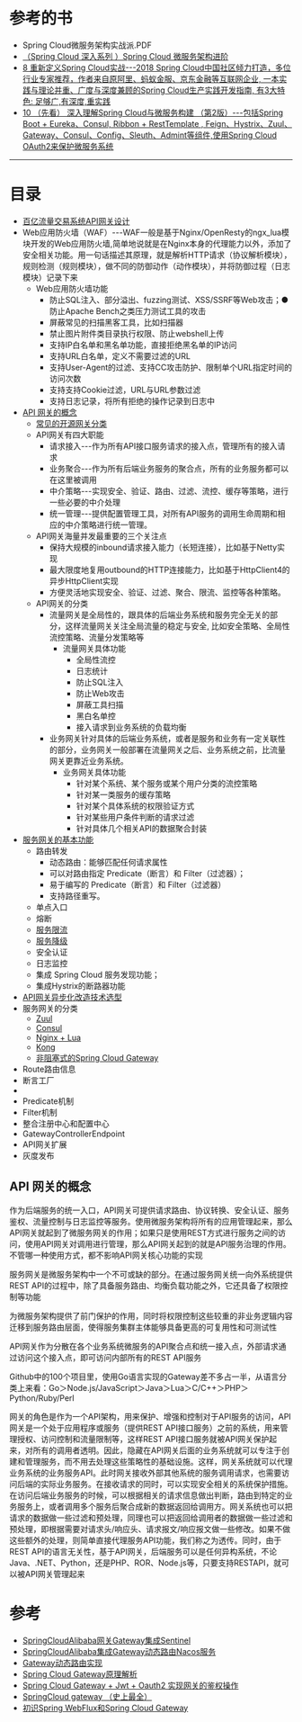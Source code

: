# 参考的书 
* Spring Cloud微服务架构实战派.PDF
* [（Spring Cloud 深入系列 ）Spring Cloud 微服务架构进阶](https://weread.qq.com/web/reader/c9932ea07163ff6ac993e0dkc81322c012c81e728d9d180)
* [8 重新定义Spring Cloud实战---2018 Spring Cloud中国社区倾力打造，多位行业专家推荐，作者来自原阿里、蚂蚁金服、京东金融等互联网企业, 一本实践与理论并重、广度与深度兼顾的Spring Cloud生产实践开发指南, 有3大特色: 足够广,有深度,重实践](https://weread.qq.com/web/reader/71d32370716443e271df020kc81322c012c81e728d9d180)
* [10  （先看）  深入理解Spring Cloud与微服务构建 （第2版）---包括Spring Boot + Eureka、Consul, Ribbon + RestTemplate , Feign、Hystrix、Zuul、Gateway、Consul、Config、Sleuth、Admint等组件,使用Spring Cloud OAuth2来保护微服务系统](https://weread.qq.com/web/reader/1223205071ccfab912296c2)
---


# 目录
  * [百亿流量交易系统API网关设计](https://weread.qq.com/web/reader/d9e327a07188b377d9eb7dakd67323c0227d67d8ab4fb04)
  * Web应用防火墙（WAF）---WAF一般是基于Nginx/OpenResty的ngx_lua模块开发的Web应用防火墙,简单地说就是在Nginx本身的代理能力以外，添加了安全相关功能。用一句话描述其原理，就是解析HTTP请求（协议解析模块），规则检测（规则模块），做不同的防御动作（动作模块），并将防御过程（日志模块）记录下来
    * Web应用防火墙功能
      * 防止SQL注入、部分溢出、fuzzing测试、XSS/SSRF等Web攻击；● 防止Apache Bench之类压力测试工具的攻击
      * 屏蔽常见的扫描黑客工具，比如扫描器
      * 禁止图片附件类目录执行权限、防止webshell上传
      * 支持IP白名单和黑名单功能，直接拒绝黑名单的IP访问
      * 支持URL白名单，定义不需要过滤的URL
      * 支持User-Agent的过滤、支持CC攻击防护、限制单个URL指定时间的访问次数
      * 支持支持Cookie过滤，URL与URL参数过滤
      * 支持日志记录，将所有拒绝的操作记录到日志中  
  * [API 网关的概念](#API-网关的概念)
    * [常见的开源网关分类](https://weread.qq.com/web/reader/d9e327a07188b377d9eb7dak34132fc02293416a75f431d) 
    * API网关有四大职能
      * 请求接入---作为所有API接口服务请求的接入点，管理所有的接入请求
      * 业务聚合---作为所有后端业务服务的聚合点，所有的业务服务都可以在这里被调用
      * 中介策略---实现安全、验证、路由、过滤、流控、缓存等策略，进行一些必要的中介处理
      * 统一管理---提供配置管理工具，对所有API服务的调用生命周期和相应的中介策略进行统一管理。 
    * API网关海量并发最重要的三个关注点
      * 保持大规模的inbound请求接入能力（长短连接），比如基于Netty实现
      * 最大限度地复用outbound的HTTP连接能力，比如基于HttpClient4的异步HttpClient实现
      * 方便灵活地实现安全、验证、过滤、聚合、限流、监控等各种策略。
    * API网关的分类
      * 流量网关是全局性的，跟具体的后端业务系统和服务完全无关的部分，这样流量网关关注全局流量的稳定与安全, 比如安全策略、全局性流控策略、流量分发策略等
        * 流量网关具体功能
          * 全局性流控
          * 日志统计
          * 防止SQL注入
          * 防止Web攻击
          * 屏蔽工具扫描
          * 黑白名单控 
          * 接入请求到业务系统的负载均衡
      * 业务网关针对具体的后端业务系统，或者是服务和业务有一定关联性的部分，业务网关一般部署在流量网关之后、业务系统之前，比流量网关更靠近业务系统。
        * 业务网关具体功能
          * 针对某个系统、某个服务或某个用户分类的流控策略
          * 针对某一类服务的缓存策略
          * 针对某个具体系统的权限验证方式
          * 针对某些用户条件判断的请求过滤
          * 针对具体几个相关API的数据聚合封装  
  * [服务网关的基本功能](https://github.com/aCoder2013/blog/issues/35)
    * 路由转发
      * 动态路由：能够匹配任何请求属性 
      * 可以对路由指定 Predicate（断言）和 Filter（过滤器）；
      * 易于编写的 Predicate（断言）和 Filter（过滤器）
      * 支持路径重写。
    * 单点入口
    * 熔断
    * [服务限流](https://github.com/stevenli91748/JAVA-Architecture/blob/master/JAVA%20Framework/Spring%20Cloud/%E9%99%90%E6%B5%81/README.md)
    * [服务降级](https://github.com/stevenli91748/JAVA-Architecture/blob/master/JAVA%20Framework/Spring%20Cloud/%E6%9C%8D%E5%8A%A1%E9%99%8D%E7%BA%A7/README.md)
    * 安全认证
    * 日志监控
    * 集成 Spring Cloud 服务发现功能；
    * 集成Hystrix的断路器功能 
  * [API网关异步化改造技术选型](https://github.com/aCoder2013/blog/issues/34)
  * 服务网关的分类
    * [Zuul](https://github.com/stevenli91748/JAVA-Architecture/blob/master/JAVA%20Framework/Spring%20Cloud/API%20%E6%9C%8D%E5%8A%A1%E7%BD%91%E5%85%B3/Zuul/README.md)
    * [Consul](https://github.com/stevenli91748/JAVA-Architecture/blob/master/JAVA%20Framework/Spring%20Cloud/API%20%E6%9C%8D%E5%8A%A1%E7%BD%91%E5%85%B3/Consul/README.md)
    * [Nginx + Lua](https://github.com/stevenli91748/JAVA-Architecture/blob/master/JAVA%20Framework/Spring%20Cloud/API%20%E6%9C%8D%E5%8A%A1%E7%BD%91%E5%85%B3/Nginx%20%2B%20Lua/README.md)
    * [Kong](https://github.com/stevenli91748/JAVA-Architecture/blob/master/JAVA%20Framework/Spring%20Cloud/API%20%E6%9C%8D%E5%8A%A1%E7%BD%91%E5%85%B3/Kong/README.md)
    * [非阻塞式的Spring Cloud Gateway](https://github.com/stevenli91748/JAVA-Architecture/blob/master/JAVA%20Framework/Spring%20Cloud/API%20%E6%9C%8D%E5%8A%A1%E7%BD%91%E5%85%B3/Spring%20Cloud%20Gateway/README.md)
  * Route路由信息
  * 断言工厂
  * 
  * Predicate机制
  * Filter机制
  * 整合注册中心和配置中心
  * GatewayControllerEndpoint 
  * API网关扩展
  * 灰度发布


## API 网关的概念

作为后端服务的统一入口，API网关可提供请求路由、协议转换、安全认证、服务鉴权、流量控制与日志监控等服务。使用微服务架构将所有的应用管理起来，那么API网关就起到了微服务网关的作用；如果只是使用REST方式进行服务之间的访问，使用API网关对调用进行管理，那么API网关起到的就是API服务治理的作用。不管哪一种使用方式，都不影响API网关核心功能的实现


服务网关是微服务架构中一个不可或缺的部分。在通过服务网关统一向外系统提供REST API的过程中，除了具备服务路由、均衡负载功能之外，它还具备了权限控制等功能

为微服务架构提供了前门保护的作用，同时将权限控制这些较重的非业务逻辑内容迁移到服务路由层面，使得服务集群主体能够具备更高的可复用性和可测试性

API网关作为分散在各个业务系统微服务的API聚合点和统一接入点，外部请求通过访问这个接入点，即可访问内部所有的REST API服务

Github中的100个项目里，使用Go语言实现的Gateway差不多占一半，从语言分类上来看：Go＞Node.js/JavaScript＞Java＞Lua＞C/C++＞PHP＞ Python/Ruby/Perl

网关的角色是作为一个API架构，用来保护、增强和控制对于API服务的访问，API网关是一个处于应用程序或服务（提供REST API接口服务）之前的系统，用来管理授权、访问控制和流量限制等，这样REST API接口服务就被API网关保护起来，对所有的调用者透明。因此，隐藏在API网关后面的业务系统就可以专注于创建和管理服务，而不用去处理这些策略性的基础设施。这样，网关系统就可以代理业务系统的业务服务API。此时网关接收外部其他系统的服务调用请求，也需要访问后端的实际业务服务。在接收请求的同时，可以实现安全相关的系统保护措施。在访问后端业务服务的时候，可以根据相关的请求信息做出判断，路由到特定的业务服务上，或者调用多个服务后聚合成新的数据返回给调用方。网关系统也可以把请求的数据做一些过滤和预处理，同理也可以把返回给调用者的数据做一些过滤和预处理，即根据需要对请求头/响应头、请求报文/响应报文做一些修改。如果不做这些额外的处理，则简单直接代理服务API功能，我们称之为透传。同时，由于REST API的语言无关性，基于API网关，后端服务可以是任何异构系统，不论Java、.NET、Python，还是PHP、ROR、Node.js等，只要支持RESTAPI，就可以被API网关管理起来


# 参考
* [SpringCloudAlibaba网关Gateway集成Sentinel](https://www.jianshu.com/p/f2f7019b4a3e)
* [SpringCloudAlibaba集成Gateway动态路由Nacos服务](https://www.jianshu.com/p/36373e5be522)
* [Gateway动态路由实现](https://www.jianshu.com/p/7dfc8b67149e)
* [Spring Cloud Gateway原理解析](https://www.jianshu.com/p/daaa38070bf2)
* [Spring Cloud Gateway + Jwt + Oauth2 实现网关的鉴权操作](https://www.jianshu.com/p/c9f0f1c7333c)
* [SpringCloud gateway （史上最全）](https://www.cnblogs.com/crazymakercircle/p/11704077.html)
* [初识Spring WebFlux和Spring Cloud Gateway](https://linz.ink/%E7%BD%91%E5%85%B3/gateway/spring%20cloud/webflux/2019/02/03/spring-webflux-cloud-gateway-overview.html)
